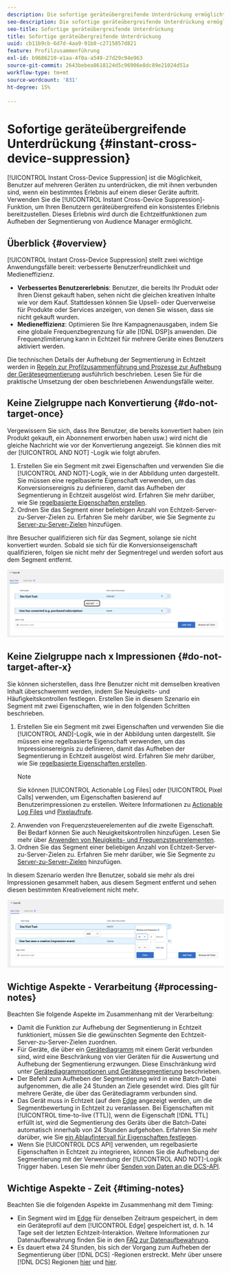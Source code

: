 ```yaml
---
description: Die sofortige geräteübergreifende Unterdrückung ermöglicht das Unterdrücken von Benutzern auf mehreren Geräten, mit denen sie verbunden sind, sobald ein bestimmtes Erlebnis auf einem dieser Geräte eintritt. Mithilfe der sofortigen geräteübergreifenden Unterdrückung können Sie für Ihre Benutzer geräteübergreifend ein konsistentes Erlebnis bereitstellen. Dieses Erlebnis wird durch die Echtzeitfunktionen zum Aufheben der Segmentierung von Audience Manager ermöglicht.
seo-description: Die sofortige geräteübergreifende Unterdrückung ermöglicht das Unterdrücken von Benutzern auf mehreren Geräten, mit denen sie verbunden sind, sobald ein bestimmtes Erlebnis auf einem dieser Geräte eintritt. Mithilfe der sofortigen geräteübergreifenden Unterdrückung können Sie für Ihre Benutzer geräteübergreifend ein konsistentes Erlebnis bereitstellen. Dieses Erlebnis wird durch die Echtzeitfunktionen zum Aufheben der Segmentierung von Audience Manager ermöglicht.
seo-title: Sofortige geräteübergreifende Unterdrückung
title: Sofortige geräteübergreifende Unterdrückung
uuid: cb11b9cb-6d7d-4aa9-91b0-c2715857d821
feature: Profilzusammenführung
exl-id: b9686210-e1aa-4f0a-a549-27d29c94e963
source-git-commit: 2643bebea8618124d5c96906e8dc89e21024d51a
workflow-type: tm+mt
source-wordcount: '831'
ht-degree: 15%

---
```


# Sofortige geräteübergreifende Unterdrückung {#instant-cross-device-suppression}

[!UICONTROL Instant Cross-Device Suppression] ist die Möglichkeit, Benutzer auf mehreren Geräten zu unterdrücken, die mit ihnen verbunden sind, wenn ein bestimmtes Erlebnis auf einem dieser Geräte auftritt. Verwenden Sie die [!UICONTROL Instant Cross-Device Suppression]-Funktion, um Ihren Benutzern geräteübergreifend ein konsistentes Erlebnis bereitzustellen. Dieses Erlebnis wird durch die Echtzeitfunktionen zum Aufheben der Segmentierung von Audience Manager ermöglicht.

## Überblick {#overview}

[!UICONTROL Instant Cross-Device Suppression] stellt zwei wichtige Anwendungsfälle bereit: verbesserte Benutzerfreundlichkeit und Medieneffizienz.

* **Verbessertes Benutzererlebnis**: Benutzer, die bereits Ihr Produkt oder Ihren Dienst gekauft haben, sehen nicht die gleichen kreativen Inhalte wie vor dem Kauf. Stattdessen können Sie Upsell- oder Querverweise für Produkte oder Services anzeigen, von denen Sie wissen, dass sie nicht gekauft wurden.
* **Medieneffizienz**: Optimieren Sie Ihre Kampagnenausgaben, indem Sie eine globale Frequenzbegrenzung für alle  [!DNL DSP]s anwenden. Die Frequenzlimitierung kann in Echtzeit für mehrere Geräte eines Benutzers aktiviert werden.

Die technischen Details der Aufhebung der Segmentierung in Echtzeit werden in [Regeln zur Profilzusammenführung und Prozesse zur Aufhebung der Gerätesegmentierung](merge-rule-unsegment.md) ausführlich beschrieben. Lesen Sie für die praktische Umsetzung der oben beschriebenen Anwendungsfälle weiter.

## Keine Zielgruppe nach Konvertierung {#do-not-target-once}

Vergewissern Sie sich, dass Ihre Benutzer, die bereits konvertiert haben (ein Produkt gekauft, ein Abonnement erworben haben usw.) wird nicht die gleiche Nachricht wie vor der Konvertierung angezeigt. Sie können dies mit der [!UICONTROL AND NOT] -Logik wie folgt abrufen.

1. Erstellen Sie ein Segment mit zwei Eigenschaften und verwenden Sie die [!UICONTROL AND NOT]-Logik, wie in der Abbildung unten dargestellt. Sie müssen eine regelbasierte Eigenschaft verwenden, um das Konversionsereignis zu definieren, damit das Aufheben der Segmentierung in Echtzeit ausgelöst wird. Erfahren Sie mehr darüber, wie Sie [regelbasierte Eigenschaften erstellen](../traits/create-onboarded-rule-based-traits.md).
2. Ordnen Sie das Segment einer beliebigen Anzahl von Echtzeit-Server-zu-Server-Zielen zu. Erfahren Sie mehr darüber, wie Sie Segmente zu [Server-zu-Server-Zielen](../destinations/add-edit-segments.md) hinzufügen.

Ihre Besucher qualifizieren sich für das Segment, solange sie nicht konvertiert wurden. Sobald sie sich für die Konversionseigenschaft qualifizieren, folgen sie nicht mehr der Segmentregel und werden sofort aus dem Segment entfernt.

![](assets/and_not_use_case.png)

## Keine Zielgruppe nach x Impressionen {#do-not-target-after-x}

Sie können sicherstellen, dass Ihre Benutzer nicht mit demselben kreativen Inhalt überschwemmt werden, indem Sie Neuigkeits- und Häufigkeitskontrollen festlegen. Erstellen Sie in diesem Szenario ein Segment mit zwei Eigenschaften, wie in den folgenden Schritten beschrieben.

1. Erstellen Sie ein Segment mit zwei Eigenschaften und verwenden Sie die [!UICONTROL AND]-Logik, wie in der Abbildung unten dargestellt. Sie müssen eine regelbasierte Eigenschaft verwenden, um das Impressionsereignis zu definieren, damit das Aufheben der Segmentierung in Echtzeit ausgelöst wird. Erfahren Sie mehr darüber, wie Sie [regelbasierte Eigenschaften erstellen](../traits/create-onboarded-rule-based-traits.md).
   >[!NOTE]
   >
   >Sie können [!UICONTROL Actionable Log Files] oder [!UICONTROL Pixel Calls] verwenden, um Eigenschaften basierend auf Benutzerimpressionen zu erstellen. Weitere Informationen zu [Actionable Log Files](../../integration/media-data-integration/actionable-log-files.md) und [Pixelaufrufe](../../integration/media-data-integration/impression-data-pixels.md).
2. Anwenden von Frequenzsteuerelementen auf die zweite Eigenschaft. Bei Bedarf können Sie auch Neuigkeitskontrollen hinzufügen. Lesen Sie mehr über [Anwenden von Neuigkeits- und Frequenzsteuerelementen](../segments/recency-and-frequency.md).
3. Ordnen Sie das Segment einer beliebigen Anzahl von Echtzeit-Server-zu-Server-Zielen zu. Erfahren Sie mehr darüber, wie Sie Segmente zu [Server-zu-Server-Zielen](../destinations/add-edit-segments.md) hinzufügen.

In diesem Szenario werden Ihre Benutzer, sobald sie mehr als drei Impressionen gesammelt haben, aus diesem Segment entfernt und sehen diesen bestimmten Kreativelement nicht mehr.

![](assets/impressions_use_case.png)

## Wichtige Aspekte - Verarbeitung {#processing-notes}

Beachten Sie folgende Aspekte im Zusammenhang mit der Verarbeitung:

* Damit die Funktion zur Aufhebung der Segmentierung in Echtzeit funktioniert, müssen Sie die gewünschten Segmente den Echtzeit-Server-zu-Server-Zielen zuordnen.
* Für Geräte, die über ein [Gerätediagramm](profile-link-use-case.md#recommendations) mit einem Gerät verbunden sind, wird eine Beschränkung von vier Geräten für die Auswertung und Aufhebung der Segmentierung erzwungen. Diese Einschränkung wird unter [Gerätediagrammoptionen und Gerätesegmentierung](merge-rule-unsegment.md#device-graph-options-unsegmentation) beschrieben. &#x200B;
* Der Befehl zum Aufheben der Segmentierung wird in eine Batch-Datei aufgenommen, die alle 24 Stunden an Ziele gesendet wird. Dies gilt für mehrere Geräte, die über das Gerätediagramm verbunden sind.
* Das Gerät muss in Echtzeit (auf dem [Edge](../../reference/system-components/components-edge.md) angezeigt werden, um die Segmentbewertung in Echtzeit zu veranlassen. Bei Eigenschaften mit [!UICONTROL time-to-live (TTL)], wenn die Eigenschaft [!DNL TTL] erfüllt ist, wird die Segmentierung des Geräts über die Batch-Datei automatisch innerhalb von 24 Stunden aufgehoben. &#x200B; Erfahren Sie mehr darüber, wie Sie [ein Ablaufintervall für Eigenschaften festlegen](../traits/create-onboarded-rule-based-traits.md#set-expiration-interval).
* Wenn Sie [!UICONTROL DCS API] verwenden, um regelbasierte Eigenschaften in Echtzeit zu integrieren, können Sie die Aufhebung der Segmentierung mit der Verwendung der [!UICONTROL AND NOT]-Logik Trigger haben. Lesen Sie mehr über [Senden von Daten an die DCS-API](../../api/dcs-intro/dcs-event-calls/dcs-url-send.md). &#x200B;

## Wichtige Aspekte - Zeit {#timing-notes}

Beachten Sie die folgenden Aspekte im Zusammenhang mit dem Timing:

* Ein Segment wird im [Edge](../../reference/system-components/components-edge.md) für denselben Zeitraum gespeichert, in dem ein Geräteprofil auf dem [!UICONTROL Edge] gespeichert ist, d. h. 14 Tage seit der letzten Echtzeit-Interaktion. Weitere Informationen zur Datenaufbewahrung finden Sie in den [FAQ zur Datenaufbewahrung](../../faq/faq-privacy.md#data-retention-faq).
* Es dauert etwa 24 Stunden, bis sich der Vorgang zum Aufheben der Segmentierung über [!DNL DCS] -Regionen erstreckt. Mehr über unsere [!DNL DCS] Regionen [hier](../../reference/system-components/components-data-collection.md) und [hier](../../api/dcs-intro/dcs-api-reference/dcs-regions.md).
